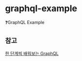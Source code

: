 # graphql-example
❓GraphQL Example

## 참고
[한 단계씩 배워보는 GraphQL](https://engineering.huiseoul.com/한-단계씩-배워보는-graphql-421ed6215008)

